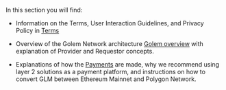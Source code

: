In this section you will find:

- Information on the Terms,  User Interaction Guidelines, and Privacy Policy in [Terms](/docs/golem/terms)

- Overview of the Golem Network architecture [Golem overview](/docs/golem/overview) with explanation of Provider and Requestor concepts.

- Explanations of how the [Payments](/docs/golem/payments) are made, why we recommend using layer 2 solutions as a payment platform, and instructions on how to convert GLM between Ethereum Mainnet and Polygon Network.






